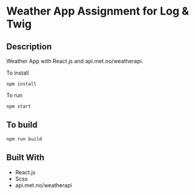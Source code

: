 # Weather App Assignment for Log &amp; Twig

## Description

Weather App with React.js and api.met.no/weatherapi.

To install

`npm install`

To run

`npm start`

## To build

`npm run build`

## Built With

- React.js
- Scss
- api.met.no/weatherapi
